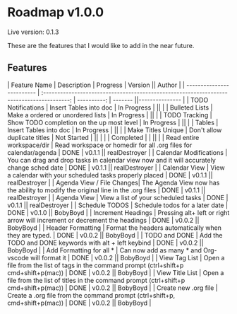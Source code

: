 # Roadmap v1.0.0

Live version: 0.1.3

These are the features that I would like to add in the near future.

## Features

| Feature Name              |                                        Description                                        |    Progress | Version ||    Author     |
| ------------------------- | :---------------------------------------------------------------------------------------: | ----------: | ------- ||--------------- |
| TODO Notifications        |                                  Insert Tables into doc                                   | In Progress |         ||                |
| Bulleted Lists            |                             Make a ordered or unordered lists                             | In Progress |         ||                |
| TODO Tracking             |                         Show TODO completion on the up most level                         | In Progress |         ||                |
| Tables                    |                                  Insert Tables into doc                                   | In Progress |         ||                |
| Make Titles Unique        |                               Don't allow duplicate titles                                | Not Started |         ||                |
|                           |                                         Completed                                         |             |         ||                |
| Read entire workspace/dir |                   Read workspace or homedir for all .org files for calendar/agenda        |        DONE | v0.1.1  || realDestroyer  |
| Calendar Modifications    | You can drag and drop tasks in calendar view now and it will accurately change sched date |        DONE | v0.1.1  || realDestroyer  |
| Calendar View             |                            View a calendar with your scheduled tasks properly placed      |        DONE | v0.1.1  || realDestroyer  |
| Agenda View / File Changes|     The Agenda View now has the ability to modify the original line in the .org files     |        DONE | v0.1.1  || realDestroyer  |
| Agenda View               |                            View a list of your scheduled tasks                            |        DONE | v0.1.1  || realDestroyer  |
| Schedule TODOS            |                              Schedule todos for a later date                              |        DONE | v0.1.0  || BobyBoyd       |
| Increment Headings        |        Pressing alt+ left or right arrow will increment or decrement the headings         |        DONE | v0.0.2  || BobyBoyd       |
| Header Formatting         |                   Format the headers automatically when they are typed.                   |        DONE | v0.0.2  || BobyBoyd       |
| TODO and DONE             |                  Add the TODO and DONE keywords with alt + left keybind                   |        DONE | v0.0.2  || BobyBoyd       |
| Add Formatting for all \* |                     Can now add as many \* and Org-vscode will format it                  |        DONE | v0.0.2  || BobyBoyd       |
| View Tag List             |  Open a file from the list of tags in the command prompt (ctrl+shift+p cmd+shift+p(mac))  |        DONE | v0.0.2  || BobyBoyd       |
| View Title List           | Open a file from the list of titles in the command prompt (ctrl+shift+p cmd+shift+p(mac)) |        DONE | v0.0.2  || BobyBoyd       |
| Create new .org file      |       Create a .org file from the command prompt (ctrl+shift+p, cmd+shift+p(mac))         |        DONE | v0.0.2  || BobyBoyd       |

